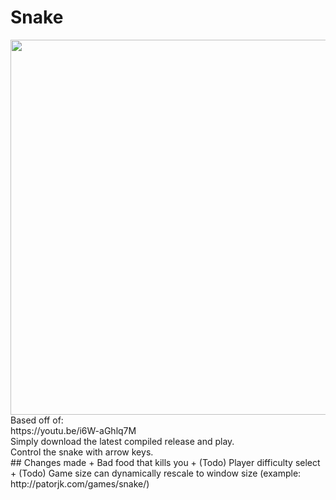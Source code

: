 # Snake
<img src="https://doctard.s-ul.eu/F2Y1QVVX" width="600">
Based off of:<br/>
https://youtu.be/i6W-aGhlq7M <br/>
Simply download the latest compiled release and play.<br/>
Control the snake with arrow keys.<br/>
## Changes made
+ Bad food that kills you
+ (Todo) Player difficulty select
+ (Todo) Game size can dynamically rescale to window size (example: http://patorjk.com/games/snake/)
